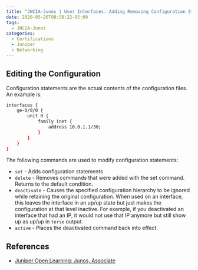 ```yaml
---
title: "JNCIA-Junos | User Interfaces: Adding Removing Configuration Statements"
date: 2020-05-26T08:58:22-05:00
tags:
  - JNCIA-Junos
categories:
  - Certifications
  - Juniper
  - Networking
---
```

## Editing the Configuration

Configuration statements are the actual contents of the configuration files. An example is:

```bash
interfaces {
    ge-0/0/0 {
        unit 0 {
            family inet {
                address 10.0.1.1/30;
            }
        }
    }
}
```

The following commands are used to modify configuration statements:

* `set` - Adds configuration statements
* `delete` - Removes commands that were added with the set command. Returns to the default condition.
* `deactivate` - Causes the specified configuration hierarchy to be ignored while retaining the original configuration. When used on an interface, this leaves the interface in an up/up state but just makes the configuration at that level inactive. For example, if you deactivated an interface that had an IP, it would not use that IP anymore but still show up as up/up in `terse` output.
* `active` - Places the deactivated command back into effect.

## References

* [Juniper Open Learning: Junos, Associate](https://cloud.contentraven.com/junosgenius/learningpath-detail/1004/3/0/1)
